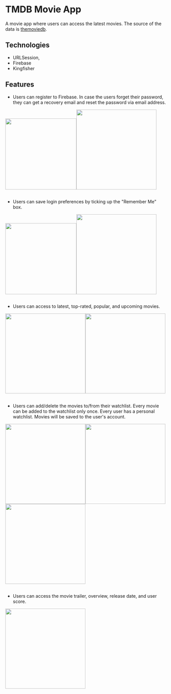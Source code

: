 # TMDB Movie App

A movie app where users can access the latest movies. The source of the data is [themoviedb](https://www.themoviedb.org/).

## Technologies

* URLSession,
* Firebase
* Kingfisher

## Features

* Users can register to Firebase. In case the users forget their password, they can get a recovery email and reset the password via email address.

<img src="https://github.com/MutluClkn/TMDB-Movie-App/blob/main/Documentation/Simulator%20Screen%20Shot%20-%20iPhone%2014%20Pro%20-%202022-12-15%20at%2016.47.52.png " width="222"><img src="https://github.com/MutluClkn/TMDB-Movie-App/blob/main/Documentation/RegisterToFirebase.gif " width="250">

##

* Users can save login preferences by ticking up the "Remember Me" box.

<img src="https://github.com/MutluClkn/TMDB-Movie-App/blob/main/Documentation/Simulator%20Screen%20Shot%20-%20iPhone%2014%20Pro%20-%202022-12-15%20at%2016.48.03.png " width="222"><img src="https://github.com/MutluClkn/TMDB-Movie-App/blob/main/Documentation/LoginRememberMe.gif " width="250">

## 

* Users can access to latest, top-rated, popular, and upcoming movies.

<img src="https://github.com/MutluClkn/TMDB-Movie-App/blob/main/Documentation/HomeScreen.gif " width="250"><img src="https://github.com/MutluClkn/TMDB-Movie-App/blob/main/Documentation/SaveToTheWatchlist.gif " width="250">

##

* Users can add/delete the movies to/from their watchlist. Every movie can be added to the watchlist only once. Every user has a personal watchlist. Movies will be saved to the user's account.

<img src="https://github.com/MutluClkn/TMDB-Movie-App/blob/main/Documentation/SaveAndDeleteMovie.gif " width="250"><img src="https://github.com/MutluClkn/TMDB-Movie-App/blob/main/Documentation/CanNotSaveSameMovie.gif " width="250"><img src="https://github.com/MutluClkn/TMDB-Movie-App/blob/main/Documentation/WatchlistForEachUser.gif " width="250">

##

* Users can access the movie trailer, overview, release date, and user score.

<img src="https://github.com/MutluClkn/TMDB-Movie-App/blob/main/Documentation/YoutubeTrailer.gif " width="250">
